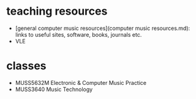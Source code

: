 # teaching resources
- [general computer music resources](computer music resources.md): links to useful sites, software, books, journals etc.
- VLE

# classes
- MUSS5632M Electronic & Computer Music Practice
- MUSS3640 Music Technology
